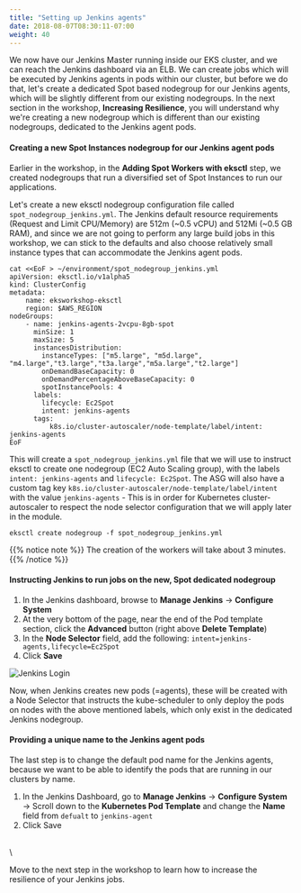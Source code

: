 ```yaml
---
title: "Setting up Jenkins agents"
date: 2018-08-07T08:30:11-07:00
weight: 40
---
```


We now have our Jenkins Master running inside our EKS cluster, and we can reach the Jenkins dashboard via an ELB. We can create jobs which will be executed by Jenkins agents in pods within our cluster, but before we do that, let's create a dedicated Spot based nodegroup for our Jenkins agents, which will be slightly different from our existing nodegroups. In the next section in the workshop, **Increasing Resilience**, you will understand why we're creating a new nodegroup which is different than our existing nodegroups, dedicated to the Jenkins agent pods.

#### Creating a new Spot Instances nodegroup for our Jenkins agent pods
Earlier in the workshop, in the **Adding Spot Workers with eksctl** step, we created nodegroups that run a diversified set of Spot Instances to run our applications.

Let's create a new eksctl nodegroup configuration file called `spot_nodegroup_jenkins.yml`. The Jenkins default resource requirements (Request and Limit CPU/Memory) are 512m (~0.5 vCPU) and 512Mi (~0.5 GB RAM), and since we are not going to perform any large build jobs in this workshop, we can stick to the defaults and also choose relatively small instance types that can accommodate the Jenkins agent pods.

```
cat <<EoF > ~/environment/spot_nodegroup_jenkins.yml
apiVersion: eksctl.io/v1alpha5
kind: ClusterConfig
metadata:
    name: eksworkshop-eksctl
    region: $AWS_REGION
nodeGroups:
    - name: jenkins-agents-2vcpu-8gb-spot
      minSize: 1
      maxSize: 5
      instancesDistribution:
        instanceTypes: ["m5.large", "m5d.large", "m4.large","t3.large","t3a.large","m5a.large","t2.large"] 
        onDemandBaseCapacity: 0
        onDemandPercentageAboveBaseCapacity: 0
        spotInstancePools: 4
      labels:
        lifecycle: Ec2Spot
        intent: jenkins-agents
      tags:
          k8s.io/cluster-autoscaler/node-template/label/intent: jenkins-agents
EoF
```

This will create a `spot_nodegroup_jenkins.yml` file that we will use to instruct eksctl to create one nodegroup (EC2 Auto Scaling group), with the labels `intent: jenkins-agents` and `lifecycle: Ec2Spot`. The ASG will also have a custom tag key `k8s.io/cluster-autoscaler/node-template/label/intent` with the value `jenkins-agents` - This is in order for Kubernetes cluster-autoscaler to respect the node selector configuration that we will apply later in the module.

```
eksctl create nodegroup -f spot_nodegroup_jenkins.yml
```

{{% notice note %}}
The creation of the workers will take about 3 minutes.
{{% /notice %}}


#### Instructing Jenkins to run jobs on the new, Spot dedicated nodegroup
1. In  the Jenkins dashboard, browse to **Manage Jenkins** -> **Configure System**
2. At the very bottom of the page, near the end of the Pod template section, click the **Advanced** button (right above **Delete Template**)
3. In the **Node Selector** field, add the following: `intent=jenkins-agents,lifecycle=Ec2Spot`
4. Click **Save**

![Jenkins Login](/images/jenkinslabels.png)


Now, when Jenkins creates new pods (=agents), these will be created with a Node Selector that instructs the kube-scheduler to only deploy the pods on nodes with the above mentioned labels, which only exist in the dedicated Jenkins nodegroup.


#### Providing a unique name to the Jenkins agent pods
The last step is to change the default pod name for the Jenkins agents, because we want to be able to identify the pods that are running in our clusters by name.
1. In the Jenkins Dashboard, go to **Manage Jenkins** -> **Configure System** -> Scroll down to the **Kubernetes Pod Template** and change the **Name** field from `defualt` to `jenkins-agent`
2. Click Save

\
\


Move to the next step in the workshop to learn how to increase the resilience of your Jenkins jobs.
